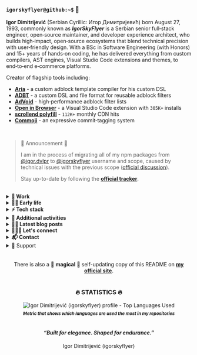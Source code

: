 <h3 id="-igorskyflyer-github-">
  <code>igorskyflyer@github:~$</code> 🤖
</h3>

<div data-no-restyle>
  <strong>Igor Dimitrijević</strong> (Serbian Cyrillic: Игор Димитријевић) born August 27, 1993, commonly known as <strong><em>IgorSkyFlyer</em></strong> is a Serbian senior full‑stack engineer, open‑source maintainer, and developer experience architect, who builds high‑impact, open‑source ecosystems that blend technical precision with user‑friendly design. With a BSc in Software Engineering (with Honors) and 15+ years of hands‑on coding, he has delivered everything from custom compilers, AST engines, Visual Studio Code extensions and themes, to end‑to‑end e‑commerce platforms.

<br>

Creator of flagship tools including:

- [**Aria**](https://github.com/aria-toolkit) - a custom adblock template compiler for his custom DSL
- [**ADBT**](https://github.com/adbt-lang) - a custom DSL and file format for reusable adblock filters
- [**AdVoid**](https://github.com/the-advoid/ad-void) - high‑performance adblock filter lists
- [**Open in Browser**](https://marketplace.visualstudio.com/items?itemName=igordvlpr.open-in-browser) - a Visual Studio Code extension with `305K+` installs
- [**scrollend polyfill**](https://www.jsdelivr.com/package/gh/igorskyflyer/npm-scrollend-polyfill?tab=stats) - `112K+` monthly CDN hits
- [**Commoji**](https://github.com/igorskyflyer/commoji) - an expressive commit‑tagging system
</div>

<br>

> 📢 Announcement 📢
>
> I am in the process of migrating all of my npm packages from [@igor.dvlpr](https://www.npmjs.com/~igor.dvlpr) to [@igorskyflyer](https://www.npmjs.com/~igorskyflyer) username and scope, caused by technical issues with the previous scope ([official discussion](https://github.com/orgs/community/discussions/169922)).
>
> Stay up-to-date by following the [**official tracker**](https://github.com/igorskyflyer/project-nextwave/milestone/1).

<br>

<details>
  <summary><strong>💼 Work</strong></summary>
Currently working as a:

<ul data-no-restyle>
  <li>🦶🏼 <strong>full-stack engineer</strong> with <em>Design and Product Insight</em> at <a href="https://www.sensomed.eu"><strong>Sensomed.eu</strong></a> [part-time]</li>
  <li>🍸 <strong>full-stack engineer</strong> with <em>Design and Product Insight</em> at <a href="https://www.sissis.com"><strong>SissiS.com</strong></a> [part-time]</li>
  <li>🐆 freelance <strong>full-stack developer</strong></li>
  <li>🧙🏻‍♂️ <em>free-will</em> <strong>open sourcerer</strong></li>
</ul>

<br>

As a freelance solutions engineer, Igor has architected and delivered complete WordPress/WooCommerce platforms - from hosting and database setup to custom themes, advanced admin features, automated fulfillment integrations, SEO optimization, and server security hardening.

<br>

He is also a:
<br>✍🏼 Tech <strong>book author</strong> <em>in the making</em>.
<br>👨🏻‍💻 Huge <strong>DX</strong> (<em>developer experience</em>) advocate.
<br>🎯 <strong>Challenge‑driven</strong> problem solver.
<br>

</details>

<details>
  <summary><strong>👶🏼 Early life</strong></summary>
  Igor was born on August 27, 1993, in Kraljevo, Serbia. From a very young age, he was a curious boy who loved discovering new things, with a gift for logic and linguistics, and notably, without going through the usual process of sounding out words letter by letter, he began reading fluently in Serbian (his native language), in both Latin and Cyrillic scripts, at the age of 5½. He was always keen on technology and everything tech-related, fascinated by how things work, analyzing and reverse engineering them, even from a very young age. His fascination with technology began with cellphones and gaming consoles. At the same time, through various video games and later TV shows (mostly crime shows), he was learning English, his first foreign language, which he continued improving through formal education. Having neither a family background in IT nor knowledge of the English language, he was left to his own devices, which further sparked his curiosity.
  <br>
  <br>
  Beyond the tech world, he also learned Spanish <strong>on his own</strong>, immersing himself daily despite having no formal instruction. Later, he studied <strong>French in school</strong>, expanding his linguistic toolbox and deepening his appreciation for communication across cultures. Growing up speaking <strong>Serbian</strong>, gave him natural comprehension of related South Slavic languages like <strong>Croatian</strong>, <strong>Bosnian</strong>, and <strong>Montenegrin</strong>, due to their mutual intelligibility.
  <br>
  <br>
  At the end of sixth grade, around the age of 13, he began learning to code, starting with <strong>HTML</strong>, <strong>CSS</strong>, and finally <strong>JavaScript</strong> on a 1.5-inch screen (<em>Sony Ericsson J300i</em>) because he didn't own a computer. He spent <strong>over 8 hours a day</strong> reading and trying out new things. Once he had learnt the basics, he built a few websites on <em>Peperonity</em> which were some of the most popular sites at the time. After that, he proceeded to learn <strong>JavaScript</strong> in depth and created a new website on <em>XTgem</em> that he submitted to a contest for the best website (multiple categories) organized by the XTgem team. His site (<em>skywap.xtgem.com</em>) <strong>won an award</strong>. Lacking a modern setup, Igor’s curiosity became his most powerful resource.
  <br>
  <br>
  In high school (gymnasium, 4 years), Igor was an <strong>exemplary</strong> student of his generation in IT and was commended multiple times by his professors. After <strong>HTML</strong> and <strong>CSS</strong>, he continued learning. Next was <strong>PHP</strong>, which he started learning in conjunction with <strong>WordPress</strong>. In the meantime, in high school, he was learning about <strong>Pascal</strong> (console apps) and later <strong>Delphi</strong> (a variant of <strong><em>Object Pascal</em></strong>, GUI apps) where he once again <strong>excelled</strong> even without owning a computer and practising at home like the rest of his classmates. During high school, he developed a strong fascination with <strong>Latin</strong>, captivated by its structure and timeless elegance. This classical foundation deepened his appreciation for language and systems.
  <br>
  <br>
  After finishing high school, he created his next website named NeoVisio that was based on WordPress and it was the first website that brought him some money. When he saved enough, he bought his <strong>first laptop</strong> at the age of 18 and started attending the Faculty of Technical Sciences in Čačak, Serbia.
  <br>
  <br>
  <strong>Software engineering</strong> was his main field of study, where he learned <strong>UML</strong>, <strong>C</strong>, <strong>C#</strong>, ethics, mathematics, marketing, psychology - among many others.
  He did both solo and team projects in his college days. While studying there, he got captivated by <strong>C#</strong> and started learning it not only in college but also through self-study at home because he is a firm believer and devotee of <strong><em>autodidacticism</em></strong>.
  <br>
  <br>
  During his studies, he <strong>gave programming classes</strong> to other, fellow students and high-school students as well and started doing <strong>freelance development</strong> which further <strong>expanded</strong> his tech stack and expertise. In his college days he was always seeking for intellectual challenges, one of them being given by one of his professors, to create a mathematical software that Igor named <a href="https://github.com/igorskyflyer/calculus-ex"><code>CalculusEx</code></a>, a custom-built solver for equations using the linear programming method. The mentioned professor said that nobody was able to solve it the past 5 years since he came up with it, for which Igor got a 10 (A) and was praised by the professor.
  <br>
  <br>
  Over time, Igor expanded his expertise to encompass more than 18 programming languages not as an exercise in breadth, but in building systems where these technologies interoperate with purpose. This polyglot fluency allowed him to develop cohesive, cross-platform ecosystems: from browser extensions and desktop utilities to mobile applications and command-line tools, all designed with performance and developer experience in mind.
  <br>
  <br>
  Igor began creating open-source (<strong>FOSS</strong>) projects primarily out of necessity - developing tools, fixes, and concepts that were not yet available. Others found these contributions beneficial. Developers began to adopt them, including some companies. Over time, he became involved in various projects beyond his own. This included bug fixes, refinements, and recommendations. It was never about receiving recognition. He firmly believed that things should function properly - and if they did not, he would ensure that they would. By solving what needed to be solved, Igor ended up building a connected ecosystem - tools, libraries, and concepts that didn’t just coexist, but relied on each other. <em>What started as a necessity became a structure.</em>
  <br>
  <br>
</details>

<details>
  <summary><strong>⚡ Tech stack</strong></summary>
  <div align="center">
    <em><strong>Browse by development aspect:</strong></em>
    <br>
    <br>
    <a href="https://github.com/igorskyflyer?tab=repositories&q=front-end"><img src="https://raw.githubusercontent.com/igorskyflyer/igorskyflyer/refs/heads/main/assets/front-end.png" alt="See my front-end development projects" width="90" height="25" loading="lazy"></a>
    <a href="https://github.com/igorskyflyer?tab=repositories&q=back-end"><img src="https://raw.githubusercontent.com/igorskyflyer/igorskyflyer/refs/heads/main/assets/back-end.png" alt="See my back-end development projects" width="90" height="25" loading="lazy"></a>
    <a href="https://github.com/igorskyflyer?tab=repositories&q=full-stack"><img src="https://raw.githubusercontent.com/igorskyflyer/igorskyflyer/refs/heads/main/assets/full-stack.png" alt="See my full-stack development projects" width="90" height="25" loading="lazy"></a>
  </div>
  <br>

🌎 <strong>Web</strong>:
<a href="https://github.com/igorskyflyer?tab=repositories&q=html"><strong>HTML</strong></a>,
<a href="https://github.com/igorskyflyer?tab=repositories&q=css"><strong>CSS</strong></a>,
<a href="https://github.com/igorskyflyer?tab=repositories&q=javascript"><strong>JavaScript</strong></a>,
jQuery,
<a href="https://github.com/igorskyflyer?tab=repositories&q=php"><strong>PHP</strong></a>,
<a href="https://github.com/igorskyflyer?tab=repositories&q=typescript"><strong>TypeScript</strong></a>,
<a href="https://github.com/igorskyflyer?tab=repositories&q=node"><strong>Node</strong></a>,
<a href="https://github.com/igorskyflyer?tab=repositories&q=scss"><strong>Sass</strong></a>,
SQLite,
<a href="https://github.com/igorskyflyer?tab=repositories&q=bootstrap"><strong>Bootstrap</strong></a>,
MySQL,
<a href="https://github.com/igorskyflyer?tab=repositories&q=wordpress"><strong>Wordpress</strong></a> + <a href="https://github.com/igorskyflyer?tab=repositories&q=woocommerce"><strong>WooCommerce</strong></a>,
<a href="https://github.com/igorskyflyer?tab=repositories&q=astro"><strong>Astro</strong></a>,
<a href="https://github.com/igorskyflyer?tab=repositories&q=PWA"><strong>PWA</strong></a>
<br>
🖥️ <strong>Desktop</strong>:
<a href="https://github.com/igorskyflyer?tab=repositories&q=c%23"><strong>C#</strong></a>,
<a href="https://github.com/igorskyflyer?tab=repositories&q=c"><strong>C</strong></a>,
<a href="https://github.com/igorskyflyer?tab=repositories&q=pascal"><strong>Pascal</strong></a>,
<a href="https://github.com/igorskyflyer?tab=repositories&q=delphi"><strong>Delphi</strong></a>
<br>
📱 <strong>Mobile</strong>:
Xamarin,
Kotlin,
<a href="https://github.com/igorskyflyer?tab=repositories&q=flutter"><strong>Dart + Flutter</strong></a>,
<a href="https://github.com/igorskyflyer?tab=repositories&q=android"><strong>Java/Android</strong></a>
<br>
🕊️<strong>Cross-platform</strong>:
<a href="https://github.com/igorskyflyer?tab=repositories&q=electron"><strong>Electron</strong></a>,
<a href="https://github.com/igorskyflyer?tab=repositories&q=dart"><strong>Dart</strong></a>,
<a href="https://github.com/igorskyflyer?tab=repositories&q=java"><strong>Java</strong></a>,
<a href="https://github.com/igorskyflyer?tab=repositories&q=python"><strong>Python</strong></a>,
<a href="https://github.com/igorskyflyer?tab=repositories&q=&type=&q=go"><strong>Go/Golang</strong></a>
<br>
🦄 <strong>UI/UX</strong>:
<a href="https://dribbble.com/igorskyflyer"><strong>Affinity Designer</strong></a>,
<a href="https://dribbble.com/igorskyflyer"><strong>Figma</strong></a>,
<a href="https://dribbble.com/igorskyflyer"><strong>Adobe XD</strong></a>,
<a href="https://dribbble.com/igorskyflyer"><strong>Adobe Illustrator</strong></a>,
<a href="https://dribbble.com/igorskyflyer"><strong>Adobe Photoshop</strong></a>,
<a href="https://dribbble.com/igorskyflyer"><strong>Affinity Photo</strong></a>,
<a href="https://www.getpaint.net/"><strong>paint.net</strong></a>
<br>
🕹 <strong>Game</strong>:
<a href="https://github.com/igorskyflyer?tab=repositories&q=godot"><strong>Godot</strong></a>,
<a href="https://github.com/igorskyflyer?tab=repositories&q=unity"><strong>Unity</strong></a>
<br>
🦂 <strong>Scripting</strong>:
<a href="https://github.com/igorskyflyer/?tab=repositories&q=powershell"><strong>PowerShell</strong></a>,
<a href="https://github.com/igorskyflyer/?tab=repositories&q=bash"><strong>Bash</strong></a>,
<a href="https://github.com/igorskyflyer/?tab=repositories&q=batch"><strong>Batch</strong></a>
<br>
🛠️ <strong>Tooling</strong>:
<a href="https://github.com/igorskyflyer?tab=repositories&q=esbuild"><strong>esbuild</strong></a>,
<a href="https://github.com/igorskyflyer?tab=repositories&q=vitest"><strong>Vitest</strong></a>,
<a href="https://github.com/igorskyflyer?tab=repositories&q=webpack"><strong>webpack</strong></a>,
<a href="https://github.com/igorskyflyer?tab=repositories&q=gulp"><strong>Gulp</strong></a>,
<a href="https://github.com/igorskyflyer?tab=repositories&q=rollup"><strong>Rollup</strong></a>,
<a href="https://github.com/igorskyflyer?tab=repositories&q=tsc"><strong>TypeScript Compiler</strong></a>,
<a href="https://github.com/igorskyflyer?tab=repositories&q=babel"><strong>Babel</strong></a>,
<a href="https://github.com/igorskyflyer?tab=repositories&q=vite"><strong>Vite</strong></a>,
<a href="https://github.com/igorskyflyer?tab=repositories&q=npm"><strong>npm</strong></a>,
<a href="https://github.com/igorskyflyer?tab=repositories&q=editorconfig"><strong>EditorConfig</strong></a>,
<a href="https://github.com/igorskyflyer?tab=repositories&q=eslint"><strong>ESLint</strong></a>,
<a href="https://github.com/igorskyflyer?tab=repositories&q=biome"><strong>Biome</strong></a>,
<a href="https://github.com/igorskyflyer?tab=repositories&q=composer"><strong>Composer</strong></a>
<br>
🦖 <strong>Extensibility</strong>:
<a href="https://github.com/igorskyflyer?tab=repositories&q=vscode"><strong>Visual Studio Code extensions/VSIX</strong></a>,
<a href="https://github.com/igorskyflyer?tab=repositories&q=userscript"><strong>UserScript</strong></a>,
Chrome extensions
<br>
🌈 <strong>Customizability</strong>:
<a href="https://github.com/igorskyflyer?tab=repositories&q=vscode-theme"><strong>Visual Studio Code themes</strong></a>
<br>
🪀 <strong>Tools</strong>:
<a href="https://dbeaver.io"><strong>DBeaver</strong></a>,
<a href="https://www.office.com"><strong>Microsoft Office</strong></a>,
<a href="https://notepad-plus-plus.org"><strong>Notepad++</strong></a>,
<a href="https://poedit.net"><strong>Poedit</strong></a>,
<a href="https://winmerge.org"><strong>WinMerge</strong></a>,
<a href="https://www.apachefriends.org"><strong>XAMPP</strong></a>,
<a href="https://filezilla-project.org"><strong>FileZilla</strong></a>,
<a href="https://www.postman.com"><strong>Postman</strong></a>
<br>
📈 <strong>Productivity</strong>:
<a href="https://notion.so"><strong>Notion</strong></a>,
<a href="https://slack.com"><strong>Slack</strong></a>,
<a href="https://trello.com"><strong>Trello</strong></a>
<br>
🌿 <strong>Environments</strong>:
<a href="https://www.microsoft.com/en-us/windows"><strong>Windows</strong></a>,
<a href="https://docs.microsoft.com/en-us/windows/wsl/"><strong>WSL</strong></a> (Ubuntu),
<a href="https://kernel.org"><strong>Linux</strong></a> (Ubuntu, Mint &amp; Manjaro)
<br>
🥊 <strong>IDE</strong>:
<a href="https://code.visualstudio.com"><strong>Visual Studio Code 💘</strong></a>,
<a href="https://visualstudio.microsoft.com"><strong>Visual Studio</strong></a>,
<a href="https://developer.android.com/studio"><strong>Android Studio</strong></a>
<br>
❄️ <strong>Platforms</strong>:
<a href="https://cloudflare.com"><strong>Cloudflare</strong></a>,
<a href="https://www.cyclic.sh"><strong>Cyclic</strong></a>,
<a href="https://vercel.com"><strong>Vercel</strong></a>,
<a href="https://www.netlify.com"><strong>Netlify</strong></a>,
<a href="https://github.com"><strong>GitHub Pages</strong></a>,
<a href="https://replit.com"><strong>Replit</strong></a>
<br>
<br>

</details>

<details>
  <summary><strong>🤗 Additional activities</strong></summary>
  🌹 can help you block pesky ads &amp; trackers using an AdBlock filter I am maintaining <a href="https://github.com/the-advoid/ad-void"><strong>AdVoid</strong></a> 👈🏼
  <br>
  🗣️ created my own templating language for writing reusable Adblock filter lists, available at <a href="https://github.com/adbt-lang/adbt"><code>ADBT</code></a>
  <br>
  🐛 squash bugs for cash on <a href="https://hackerone.com/igorskyflyer"><strong>HackerOne</strong></a>

  <ul data-no-restyle>
    <li>🦕 <strong><code>1</code></strong> bug bounty completed so far</li>
  </ul>
  🎀 like crafting <a href="https://www.npmjs.com/~igorskyflyer"><strong>npm packages</strong></a>:
  <ul data-no-restyle>
    <li>🦆 <strong><code>55+</code></strong> <a href="https://www.npmjs.com/~igorskyflyer"><strong>packages</strong></a> built already</li>
    <li>🦀 <strong><code>100K+</code></strong> of installs</li>
  </ul>
  🔨 like forging Visual Studio Code APIs:
  <ul data-no-restyle>
    <li>⚖️&nbsp; <strong><code>1</code> <a href="https://github.com/igorskyflyer/npm-vscode-folderpicker">custom API</a></strong> so far</li>
  </ul>
  🧃 like building <a href="https://marketplace.visualstudio.com/publishers/igordvlpr"><strong>Visual Studio Code extensions</strong></a>:
  <ul data-no-restyle>
    <li>🐚&nbsp; <strong><code>11</code> <a href="https://marketplace.visualstudio.com/search?term=igordvlpr&target=VSCode&category=All%20categories&sortBy=Relevance">extensions</a></strong> so far</li>
    <li>💄&nbsp; <strong><code>1</code> <a href="https://marketplace.visualstudio.com/search?term=igordvlpr&target=VSCode&category=Themes&sortBy=Relevance">theme</a></strong> so far</li>
    <li>🦐 <strong><code>330K+</code></strong> of installs</li>
    <li>✅ <strong><code>verified</code></strong> extension developer</li>
  </ul>
  🧩 like assembling <a href="https://github.com/marketplace?query=igorskyflyer"><strong>GitHub Actions</strong></a>:
  <ul data-no-restyle>
    <li>🛸 <strong><code>1</code> <a href="https://github.com/marketplace?query=igorskyflyer">action</a></strong> so far</li>
  </ul>
  🦦 like producing <a href="https://pkg.go.dev/search?q=igorskyflyer&m=package"><strong>Go/Golang modules</strong></a>:
  <ul data-no-restyle>
    <li>🐢 <strong><code>1</code> <a href="https://pkg.go.dev/search?q=igorskyflyer&m=package">module</a></strong> so far</li>
  </ul>
  📑 like translating projects - <em>pro bono</em>, on Crowdin:
  <ul data-no-restyle>
    <li>💬 <strong><code>2</code> <a href="http://crowdin.com/profile/igorskyflyer/">translated projects</a></strong> so far</li>
  </ul>
  🎠 like making <a href="https://packagist.org/users/igorskyflyer/packages/"><strong>Packagist</strong></a> packages
  <br>
  🐣 am excited about these upcoming technologies:
  <a href="https://pyscript.net"><strong>PyScript</strong></a>,
  <a href="https://formkit.com"><strong>FormKit</strong></a>,
  <a href="https://github.com/carbon-language/carbon-lang"><strong>Carbon</strong></a>,
  <a href="https://github.com/swc-project/swc"><strong>SWC</strong></a>,
  <a href="https://www.cloudflare.com/en-gb/web3/"><strong>Web3</strong></a>
  <br>
  🏅 have completed Google’s Foobar challenge
  <br>
  🌱 am currently learning
  AI,
  <a href="https://www.rust-lang.org"><strong>Rust</strong></a>,
  <a href="https://react.dev/"><strong>React</strong></a>
  <br>
  🙌 am constantly creating open-source projects that help the dev-community
  <br>
  📜 own more than <strong><code>30</code></strong> programming certificates
  <br>
  👯 am looking to collaborate on exciting and challenging projects
  <br>
  🤝 am looking for help with my <a href="https://github.com/igorskyflyer?tab=repositories&sort=stargazers"><strong>FOSS</strong></a> projects
  <br>
  🤼 like exchanging opinions with my people at <a href="https://github.com/microsoft/vscode/issues?q=is%3Aissue+sort%3Aupdated-desc+author%3Aigorskyflyer+"><strong>VS Code</strong></a>
  <br>
  🧪 do front-end experiments on my <a href="https://codepen.io/igorskyflyer/pens/public/"><strong>CodePen</strong></a> like:

  <blockquote>
    🔳 &nbsp;<a href="https://codepen.io/igorskyflyer/pen/XvbQpp"><strong>3D Cube</strong></a>
    <br>
    💠 &nbsp;<a href="https://codepen.io/igorskyflyer/pen/PrdKej"><strong>Diamond Menu</strong></a>
    <br>
    🛣️ &nbsp;<a href="https://codepen.io/igorskyflyer/pen/QXBrXz"><strong>CSS Road</strong></a>
    <br>
    💻 &nbsp;<a href="https://codepen.io/igorskyflyer/pen/orWEjo"><strong>CSS Laptop</strong></a>
    <br>
    🍦 &nbsp;<a href="https://codepen.io/igorskyflyer/pen/ydaMYJ"><strong>CSS Ice-Cream</strong></a>
    <br>
    📱 &nbsp;<a href="https://codepen.io/igorskyflyer/pen/pmGyGR"><strong>CSS Mobile Phone</strong></a>
    <br>
    🎷 &nbsp;<a href="https://codepen.io/igorskyflyer/pen/OYaLrb"><strong>Audio Player</strong></a> and
    <br>
    ♾️ &nbsp;still to come.
  </blockquote>
  ⚔️ battle on <a href="https://cssbattle.dev?via=igorskyflyer"><strong>CSS Battles</strong></a>
  <br>
  🏀 dribble on <a href="https://dribbble.com/igorskyflyer"><strong>Dribbble</strong></a>
  <br>
  📝 post snippets on my <a href="https://gist.github.com/igorskyflyer"><strong>Gist</strong></a>
  <br>
  <span id="recursion"></span>
  🦘 love adding new applications to the <a href="https://github.com/microsoft/winget-pkgs/"><strong>WinGet-Pkgs</strong></a> repository:
  <ul data-no-restyle>
    <li>🦑 added <code>9</code> <a href="https://github.com/microsoft/winget-pkgs/pulls?q=is%3Apr+author%3Aigorskyflyer"><strong>applications</strong></a> so far</li>
  </ul>
  🔃 can teach you about recursion, read <a href="https://github.com/igorskyflyer#recursion"><strong>about recursion</strong></a> to learn more
  <br>
  👟 love taking long walks &amp; runs:
  <strong>🏆 PR - <em>May 8, 2018</em>🥇:</strong>
  <ul data-no-restyle>
    <li>
    <code>26.17km/16.26mi</code>
    </li>
    <li>
      <code>32855 steps</code>
    </li>
    <li>
    <code>1091 kcal</code>
    </li>
  </ul>
  🌱 adore being in touch with nature
  <br>
  🐒 adhere to the metaphysical naturalism
  <br>
  ⚙️ cherish automatizing things, I have tons of dev-utils written in PowerShell, Node and Python
  <br>
  😽 rescue and foster animals: mostly cats, some dogs, and the occasional sparrow or goldfish
  <br>
  🎬 love watching movies, series &amp; anime, see my <a href="https://bramble-mechanic-9d4.notion.site/f745de2862da4612b6e9ff043059bca4?v=486691dde1c84c85ac07ec5bc11fa086"><strong>watchlist</strong></a>
  <br>
  🎮 play games in my spare time, see my <a href="https://bramble-mechanic-9d4.notion.site/196b7dc72eeb80a98843d6faff9cb896?v=196b7dc72eeb80d884e5000c8f32a4f5"><strong>game list</strong></a>
  <br>
  🐬 am a firm believer in <strong>autodidacticism</strong>
  <br>
  🎧 am a huge audiophile, I even post EuroVision videos on my <a href="https://www.youtube.com/playlist?list=PLrZjhEsxZp5g-wAOPiwUMeUiCzbn9kwB_"><strong>YouTube channel</strong></a>
  <br>🎭 am also known as:
  <strong>Igor Dimitrijević</strong>,
  <strong>igorskyflyer</strong>,
  <strong>Игор Димитријевић</strong>
  <br>
  🤭 fun fact: call me if you need to &quot;<em>clean up</em>&quot; your buffet 🍖🥩🍟🍕🌮🌯🍔🍩🥧
  <br>
  <br>
</details>

<details>
  <summary><strong>✍🏼 Latest blog posts</strong></summary>
  Posts on my blog <a href="https://igorskyflyer.me/blog"><strong>igorskyflyer.me</strong></a>:
  <br>

  <!-- BLOG-POST-LIST:START -->

<a href="https://igorskyflyer.me/blog/npm-valid-scopes-not-working-on-windows/" target="_blank">npm valid scopes not working on Windows ✋🏼</a>
<br>
<a href="https://igorskyflyer.me/blog/chrome-flags-to-enable-or-not/" target="_blank">Chrome flags to enable or not 🚩</a>
<br>
<a href="https://igorskyflyer.me/blog/why-i-moved-from-netlify-to-cloudflare-and-why-you-might-want-too/" target="_blank">Why I moved from Netlify to Cloudflare and why you might want too 👨🏼‍🚀</a>
<br>
<a href="https://igorskyflyer.me/blog/vscode-npm-bin/" target="_blank">Fix Node binaries in VS Code Terminal 🐢</a>
<br>
<a href="https://igorskyflyer.me/blog/how-to-write-low-performance-css-animations/" target="_blank">How to write low performance CSS animations 🐌</a>
<br>

<!-- BLOG-POST-LIST:END -->

</details>

<details>
  <summary><strong>🙆🏻‍♂️ Let&#39;s connect</strong></summary>
  <!-- 1st row -->
  <a href="https://www.npmjs.com/~igorskyflyer"><img src="https://raw.githubusercontent.com/igorskyflyer/igorskyflyer/main/assets/npm.png" width="42" height="42" alt="Igor Dimitrijević (igorskyflyer) - npm page" loading="lazy"></a>
  <a href="https://marketplace.visualstudio.com/publishers/igordvlpr"><img src="https://raw.githubusercontent.com/igorskyflyer/igorskyflyer/main/assets/microsoft.png" width="42" height="42" alt="Igor Dimitrijević (igorskyflyer) - Microsoft Developer page" loading="lazy"></a>
  <a href="https://codepen.io/igorskyflyer"><img src="https://raw.githubusercontent.com/igorskyflyer/igorskyflyer/main/assets/codepen.png" width="42" height="42" alt="Igor Dimitrijević (igorskyflyer) - Codepen page" loading="lazy"></a>
  <a href="https://g.dev/igorskyflyer"><img src="https://raw.githubusercontent.com/igorskyflyer/igorskyflyer/main/assets/play-store.png" width="42" height="42" alt="Igor Dimitrijević (igorskyflyer) - PlayStore page" loading="lazy"></a>
  <a href="https://ko-fi.com/igorskyflyer"><img src="https://raw.githubusercontent.com/igorskyflyer/igorskyflyer/main/assets/ko-fi-logo.png" width="42" height="42" alt="Igor Dimitrijević (igorskyflyer) - Ko-Fi page" loading="lazy"></a>
   <a href="https://cssbattle.dev/player/igorskyflyer"><img src="https://raw.githubusercontent.com/igorskyflyer/igorskyflyer/main/assets/cssbattle.png" width="42" height="42" alt="Igor Dimitrijević (igorskyflyer) - CSSBattle page" loading="lazy"></a>
   <br>
  <!-- 2nd row -->
  <a href="https://igorskyflyer.bio"><img src="https://raw.githubusercontent.com/igorskyflyer/igorskyflyer/main/assets/gravatar.png" width="42" height="42" alt="Igor Dimitrijević (igorskyflyer) - Gravatar page" loading="lazy"></a>
  <a href="https://app.pluralsight.com/profile/igorskyflyer"><img src="https://raw.githubusercontent.com/igorskyflyer/igorskyflyer/main/assets/pluralsight.png" width="42" height="42" alt="Igor Dimitrijević (igorskyflyer) - Pluralsight page" loading="lazy"></a>
  <a href="https://stackoverflow.com/users/3864203/skyflyer"><img src="https://raw.githubusercontent.com/igorskyflyer/igorskyflyer/main/assets/stack-overflow.png" width="42" height="42" alt="Igor Dimitrijević (igorskyflyer) - Stack Overflow page" loading="lazy"></a>
  <a href="https://www.instagram.com/igorskyflyer/"><img src="https://raw.githubusercontent.com/igorskyflyer/igorskyflyer/main/assets/instagram.png" width="42" height="42" alt="Igor Dimitrijević (igorskyflyer) - Instagram page" loading="lazy"></a>
  <a href="https://www.tiktok.com/@igorskyflyer"><img src="https://raw.githubusercontent.com/igorskyflyer/igorskyflyer/main/assets/tiktok.png" width="42" height="42" alt="Igor Dimitrijević (igorskyflyer) - TikTok page" loading="lazy"></a>
  <a href="https://youtube.com/@igorskyflyer"><img src="https://raw.githubusercontent.com/igorskyflyer/igorskyflyer/main/assets/youtube.png" width="42" height="42" alt="Igor Dimitrijević (igorskyflyer) - YouTube page" loading="lazy"></a>
  <br>
  <!-- 3rd row -->
  <a href="https://dribbble.com/igorskyflyer"><img src="https://raw.githubusercontent.com/igorskyflyer/igorskyflyer/main/assets/dribbble.png" width="42" height="42" alt="Igor Dimitrijević (igorskyflyer) - Dribbble page" loading="lazy"></a>
  <a href="https://www.threads.net/@igorskyflyer"><img src="https://raw.githubusercontent.com/igorskyflyer/igorskyflyer/main/assets/threads.png" width="42" height="42" alt="Igor Dimitrijević (igorskyflyer) - Threads page" loading="lazy"></a>
  <a href="https://beacons.ai/igorskyflyer"><img src="https://raw.githubusercontent.com/igorskyflyer/igorskyflyer/main/assets/beacons.png" width="42" height="42" alt="Igor Dimitrijević (igorskyflyer) - Beacons page" loading="lazy"></a>
  <a href="https://www.linkedin.com/in/igorskyflyer"><img src="https://raw.githubusercontent.com/igorskyflyer/igorskyflyer/main/assets/linkedin.png" width="42" height="42" alt="Igor Dimitrijević (igorskyflyer) - LinkedIn page" loading="lazy"></a>
  <a href="https://leetcode.com/u/igorskyflyer/"><img src="https://raw.githubusercontent.com/igorskyflyer/igorskyflyer/main/assets/leetcode.png" width="42" height="42" alt="Igor Dimitrijević (igorskyflyer) - Leetcode page" loading="lazy"></a>
  <a href="https://x.com/igorskyflyer"><img src="https://raw.githubusercontent.com/igorskyflyer/igorskyflyer/main/assets/twitter.png" width="42" height="42" alt="Igor Dimitrijević (igorskyflyer) - X page" loading="lazy"></a>
</details>

<details>
  <summary><strong>📬 Contact</strong></summary>
  Reach me via <a href="https://igorskyflyer.me/contact/"><strong>email</strong></a> or <a href="https://www.linkedin.com/in/igorskyflyer"><strong>LinkedIn</strong></a> for business inquiries, exciting projects, etc. or if you prefer stalking, you can 👉🏼 <a href="https://gitstalk.netlify.app/igorskyflyer"><strong>stalk me here</strong></a> 😂 🦜
</details>

<details>
  <summary>💝 Support</summary>
  If you in any case want to support my open-source work which takes my dedication and time, you can do so using my <a href="https://ko-fi.com/igorskyflyer"><strong>Ko-Fi</strong></a> page.
  <br>
  <br>
  <a href="https://ko-fi.com/igorskyflyer" target="_blank"><img src="https://raw.githubusercontent.com/igorskyflyer/igorskyflyer/main/assets/ko-fi.png" alt="Igor Dimitrijević (igorskyflyer) profile - Donate to igorskyflyer" width="180" height="46" loading="lazy"></a>
  <br>
  <blockquote>
    <br>
    Any type of support is very much appreciated. 🙂
    <br>
    <br>
  </blockquote>
</details>

<br>
<br>

<div align="center" data-hide>
  There is also a 🔮 <strong>magical</strong> 🌟 self-updating copy of this README on <a href="https://igorskyflyer.me/igorskyflyer/" rel="canonical"><strong>my official site</strong></a>.
  <br>
  <br>
</div>

<div align="center">
  <h3>🔥 STATISTICS 🔥</h3>
  <img src="https://github-readme-stats-nu-ecru.vercel.app/api/top-langs/?username=igorskyflyer&layout=compact&theme=tokyonight&langs_count=20&hide_border=true&cache_seconds=14400&custom_title=Top%20Languages&disable_animations=true&hide=XSLT,JSON" alt="Igor Dimitrijević (igorskyflyer) profile - Top Languages Used" width="500" height="525" loading="lazy">
  <br>
  <sub><em><strong>Metric that shows which languages are used the most in my repositories</strong></em></sub>
</div>

<br>

<div align="center">
  <h4><em>“Built for elegance. Shaped for endurance.”</em></h4>
  Igor Dimitrijević (igorskyflyer)
</div>
